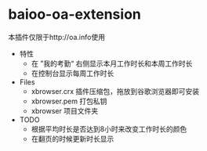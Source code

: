 # baioo-oa-extension

本插件仅限于http://oa.info使用

- 特性
  - 在 ”我的考勤“ 右侧显示本月工作时长和本周工作时长
  - 在控制台显示每周工作时长
- Files
  - xbrowser.crx 插件压缩包，拖放到谷歌浏览器即可安装
  - xbrowser.pem 打包私钥
  - xbrowser 项目文件夹
- TODO
  - 根据平均时长是否达到8小时来改变工作时长的颜色
  - 在翻页的时候更新时长显示